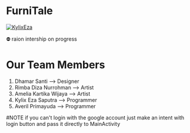 # FurniTale
[![KylixEza](https://circleci.com/gh/KylixEza/FurniTale.svg?style=shield)](https://circleci.com/gh/KylixEza/FurniTale)
<p>⛔ raion intership on progress</p>

# Our Team Members
<ol>
  <li>Dhamar Santi --> Designer</li>
  <li>Rimba Diza Nurrohman --> Artist</li>
  <li>Amelia Kartika Wijaya --> Artist</li>
  <li>Kylix Eza Saputra --> Programmer</li>
  <li>Averil Primayuda --> Programmer</li>
</ol>

#NOTE
if you can't login with the google account just make an intent with login button and pass it directly to MainActivity
